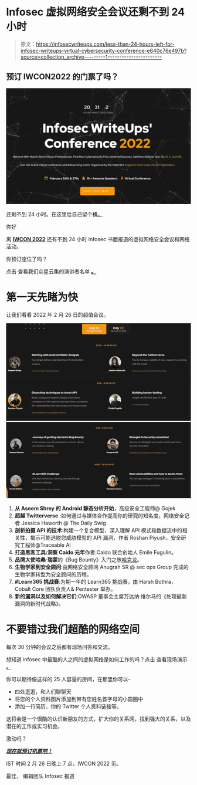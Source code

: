 # Infosec 虚拟网络安全会议还剩不到 24 小时

> 原文：<https://infosecwriteups.com/less-than-24-hours-left-for-infosec-writeups-virtual-cybersecurity-conference-e640c76e497b?source=collection_archive---------1----------------------->

## 预订 IWCON2022 的门票了吗？

![](img/9a14797acbdfc34d01b5c56e8e146871.png)

还剩不到 24 小时。在这里给自己留个槽[。](https://razorpay.com/payment-button/pl_IkurresccCErYp/view/)

你好

离 [**IWCON 2022**](https://iwcon.live/) 还有不到 24 小时 Infosec 书面报道的虚拟网络安全会议和网络活动。

你预订座位了吗？

点击 查看我们众星云集的演讲者名单 [**。**](https://iwcon.live/)

# 第一天先睹为快

让我们看看 2022 年 2 月 26 日的超值会议。

![](img/7ce2dd4bb402a6c9680da023f96196ff.png)![](img/10154db4914c15408a9f78b72530ae84.png)

1.  **从 Aseem Shrey 的 Android 静态分析开始**，高级安全工程师@ Gojek
2.  **超越 Twitterverse** :如何通过与媒体合作提高你的研究的知名度，网络安全记者 Jessica Haworth @ The Daily Swig
3.  **剖析拍摄 API 的技术**:构建一个复合模型，深入理解 API 模式和数据流中的相关性，揭示可能逃脱您威胁模型的 API 漏洞，作者 Roshan Piyush，安全研究工程师@Traceable AI
4.  **打造黑客工具:洞察 Caido 元年**作者:Caido 联合创始人 Emile Fugulin。
5.  **品牌大使哈桑·瑞蒙**的《Bug Bounty》入门之旅[哈克龙](https://medium.com/u/6f816e37be2c?source=post_page-----e640c76e497b--------------------------------)。
6.  **生物学家到安全顾问**:由网络安全顾问 Anugrah SR @ sec ops Group 完成的生物学家转型为安全顾问的历程。
7.  **#Learn365 挑战赛**:为期一年的 Learn365 挑战赛，由 Harsh Bothra，Cobalt Core 团队负责人& Pentester 举办。
8.  **新的漏洞以及如何解决它们**:OWASP 董事会主席万达纳·维尔马的《处理最新漏洞的新时代战略》。

# 不要错过我们超酷的网络空间

每次 30 分钟的会议之后都有现场问答和交流。

想知道 infosec 中最酷的人之间的虚拟网络是如何工作的吗？点击 查看现场演示 [**。**](https://www.youtube.com/watch?v=fqJ7T1fW3zU)

你可以期待像这样的 25 人容量的房间，在那里你可以-

*   四处逛逛，和人们聊聊天
*   将您的个人资料图片添加到带有您姓名首字母的小圆圈中
*   添加一行简历、你的 Twitter 个人资料链接等。

这将会是一个很酷的认识新朋友的方式，扩大你的关系网，找到强大的关系，以及潜在的工作或实习机会。

激动吗？

[***现在就预订机票吧！***](https://razorpay.com/payment-button/pl_IkurresccCErYp/view/)

IST 时间 2 月 26 日晚上 7 点，IWCON 2022 见。

最佳，
编辑团队
Infosec 报道